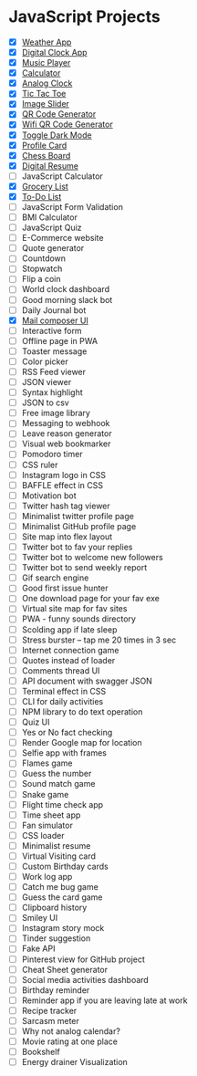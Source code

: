 # JavaScript Projects

- [x] [Weather App](./weather%20app/index.html)
- [x] [Digital Clock App](./digital%20clock/index.html)
- [x] [Music Player](./music%20player/index.html)
- [x] [Calculator](./calculator/index.html)
- [x] [Analog Clock](./analog%20clock/index.html)
- [x] [Tic Tac Toe](./tic%20tac%20toe/index.html)
- [x] [Image Slider](./image%20slider/index.html)
- [x] [QR Code Generator](./qr%20code%20generator/index.html)
- [x] [Wifi QR Code Generator](./wifi%20qr%20code%20generator/index.html)
- [x] [Toggle Dark Mode](./toggle%20dark%20mode/index.html)
- [x] [Profile Card](./profile%20card/index.html)
- [x] [Chess Board](./chess%20board/index.html)
- [x] [Digital Resume](./digital%20resume/index.html)
- [ ] JavaScript Calculator
- [x] [Grocery List](./grocery%20list/index.html)
- [x] [To-Do List](./todo/index.html)
- [ ] JavaScript Form Validation
- [ ] BMI Calculator
- [ ] JavaScript Quiz
- [ ] E-Commerce website
- [ ] Quote generator
- [ ] Countdown
- [ ] Stopwatch
- [ ] Flip a coin
- [ ] World clock dashboard
- [ ] Good morning slack bot
- [ ] Daily Journal bot
- [x] [Mail composer UI](./mail%20composer%20ui/index.html)
- [ ] Interactive form
- [ ] Offline page in PWA
- [ ] Toaster message
- [ ] Color picker
- [ ] RSS Feed viewer
- [ ] JSON viewer
- [ ] Syntax highlight
- [ ] JSON to csv
- [ ] Free image library
- [ ] Messaging to webhook
- [ ] Leave reason generator
- [ ] Visual web bookmarker
- [ ] Pomodoro timer
- [ ] CSS ruler
- [ ] Instagram logo in CSS
- [ ] BAFFLE effect in CSS
- [ ] Motivation bot
- [ ] Twitter hash tag viewer
- [ ] Minimalist twitter profile page
- [ ] Minimalist GitHub profile page
- [ ] Site map into flex layout
- [ ] Twitter bot to fav your replies
- [ ] Twitter bot to welcome new followers
- [ ] Twitter bot to send weekly report
- [ ] Gif search engine
- [ ] Good first issue hunter
- [ ] One download page for your fav exe
- [ ] Virtual site map for fav sites
- [ ] PWA - funny sounds directory
- [ ] Scolding app if late sleep
- [ ] Stress burster – tap me 20 times in 3 sec
- [ ] Internet connection game
- [ ] Quotes instead of loader
- [ ] Comments thread UI
- [ ] API document with swagger JSON
- [ ] Terminal effect in CSS
- [ ] CLI for daily activities
- [ ] NPM library to do text operation
- [ ] Quiz UI
- [ ] Yes or No fact checking
- [ ] Render Google map for location
- [ ] Selfie app with frames
- [ ] Flames game
- [ ] Guess the number
- [ ] Sound match game
- [ ] Snake game
- [ ] Flight time check app
- [ ] Time sheet app
- [ ] Fan simulator
- [ ] CSS loader
- [ ] Minimalist resume
- [ ] Virtual Visiting card
- [ ] Custom Birthday cards
- [ ] Work log app
- [ ] Catch me bug game
- [ ] Guess the card game
- [ ] Clipboard history
- [ ] Smiley UI
- [ ] Instagram story mock
- [ ] Tinder suggestion
- [ ] Fake API
- [ ] Pinterest view for GitHub project
- [ ] Cheat Sheet generator
- [ ] Social media activities dashboard
- [ ] Birthday reminder
- [ ] Reminder app if you are leaving late at work
- [ ] Recipe tracker
- [ ] Sarcasm meter
- [ ] Why not analog calendar?
- [ ] Movie rating at one place
- [ ] Bookshelf
- [ ] Energy drainer Visualization
